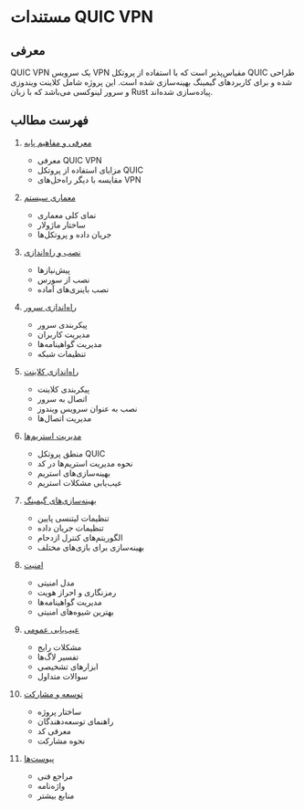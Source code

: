 # مستندات QUIC VPN

## معرفی
QUIC VPN یک سرویس VPN مقیاس‌پذیر است که با استفاده از پروتکل QUIC طراحی شده و برای کاربردهای گیمینگ بهینه‌سازی شده است. این پروژه شامل کلاینت ویندوزی و سرور لینوکسی می‌باشد که با زبان Rust پیاده‌سازی شده‌اند.

## فهرست مطالب

1. [معرفی و مفاهیم پایه](01-introduction.md)
   - معرفی QUIC VPN
   - مزایای استفاده از پروتکل QUIC
   - مقایسه با دیگر راه‌حل‌های VPN

2. [معماری سیستم](02-architecture.md)
   - نمای کلی معماری
   - ساختار ماژولار
   - جریان داده و پروتکل‌ها

3. [نصب و راه‌اندازی](03-installation.md)
   - پیش‌نیازها
   - نصب از سورس
   - نصب باینری‌های آماده

4. [راه‌اندازی سرور](04-server-setup.md)
   - پیکربندی سرور
   - مدیریت کاربران
   - مدیریت گواهینامه‌ها
   - تنظیمات شبکه

5. [راه‌اندازی کلاینت](05-client-setup.md)
   - پیکربندی کلاینت
   - اتصال به سرور
   - نصب به عنوان سرویس ویندوز
   - مدیریت اتصال‌ها

6. [مدیریت استریم‌ها](06-stream-management.md)
   - منطق پروتکل QUIC
   - نحوه مدیریت استریم‌ها در کد
   - بهینه‌سازی‌های استریم
   - عیب‌یابی مشکلات استریم

7. [بهینه‌سازی‌های گیمینگ](07-gaming-optimizations.md)
   - تنظیمات لیتنسی پایین
   - تنظیمات جریان داده
   - الگوریتم‌های کنترل ازدحام
   - بهینه‌سازی برای بازی‌های مختلف

8. [امنیت](08-security.md)
   - مدل امنیتی
   - رمزنگاری و احراز هویت
   - مدیریت گواهینامه‌ها
   - بهترین شیوه‌های امنیتی

9. [عیب‌یابی عمومی](09-troubleshooting.md)
   - مشکلات رایج
   - تفسیر لاگ‌ها
   - ابزارهای تشخیصی
   - سوالات متداول

10. [توسعه و مشارکت](10-development.md)
    - ساختار پروژه
    - راهنمای توسعه‌دهندگان
    - معرفی کد
    - نحوه مشارکت

11. [پیوست‌ها](11-appendix.md)
    - مراجع فنی
    - واژه‌نامه
    - منابع بیشتر 